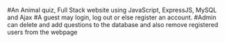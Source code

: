 #An Animal quiz, Full Stack website using JavaScript, ExpressJS, MySQL and Ajax
#A guest may login, log out or else register an account. 
#Admin can delete and add questions to the database and also remove registered users from the webpage
